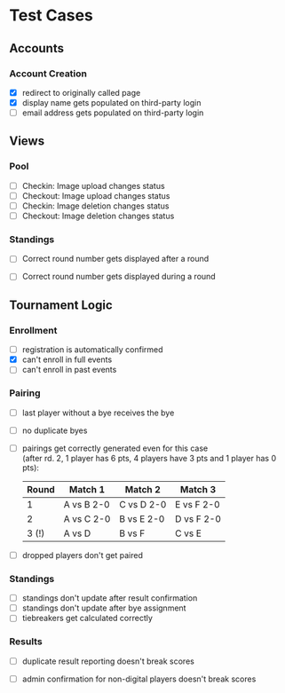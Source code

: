 # Test Cases

## Accounts
### Account Creation
- [x] redirect to originally called page
- [x] display name gets populated on third-party login
- [ ] email address gets populated on third-party login

## Views
### Pool
- [ ] Checkin: Image upload changes status
- [ ] Checkout: Image upload changes status
- [ ] Checkin: Image deletion changes status
- [ ] Checkout: Image deletion changes status
### Standings
- [ ] Correct round number gets displayed after a round
- [ ] Correct round number gets displayed during a round


## Tournament Logic
### Enrollment
- [ ] registration is automatically confirmed
- [x] can't enroll in full events
- [ ] can't enroll in past events
### Pairing
- [ ] last player without a bye receives the bye
- [ ] no duplicate byes
- [ ] pairings get correctly generated even for this case  
(after rd. 2, 1 player has 6 pts, 4 players have 3 pts and 1 player has 0 pts):

    | Round | Match 1    | Match 2    | Match 3    |
    |-------|------------|------------|------------|
    | 1     | A vs B 2-0 | C vs D 2-0 | E vs F 2-0 |
    | 2     | A vs C 2-0 | B vs E 2-0 | D vs F 2-0 |
    | 3 (!) | A vs D     | B vs F     | C vs E     |

- [ ] dropped players don't get paired
### Standings
- [ ] standings don't update after result confirmation
- [ ] standings don't update after bye assignment
- [ ] tiebreakers get calculated correctly
### Results
- [ ] duplicate result reporting doesn't break scores
- [ ] admin confirmation for non-digital players doesn't break scores


